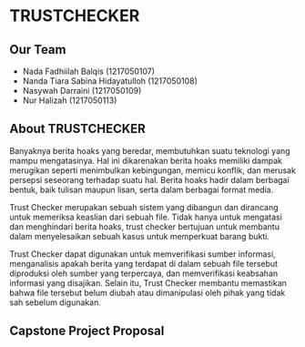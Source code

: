# TRUSTCHECKER

## Our Team
- Nada Fadhiilah Balqis (1217050107)
- Nanda Tiara Sabina Hidayatulloh (1217050108)
- Nasywah Darraini (1217050109)
- Nur Halizah (1217050113)

## About TRUSTCHECKER
Banyaknya berita hoaks yang beredar, membutuhkan suatu teknologi yang mampu mengatasinya. Hal ini dikarenakan berita hoaks memiliki dampak merugikan seperti menimbulkan kebingungan, memicu konflik, dan merusak persepsi seseorang terhadap suatu hal. Berita hoaks hadir dalam berbagai bentuk, baik tulisan maupun lisan, serta dalam berbagai format media.

Trust Checker merupakan sebuah sistem yang dibangun dan dirancang untuk memeriksa keaslian dari sebuah file. Tidak hanya untuk mengatasi dan menghindari berita hoaks, trust checker bertujuan untuk membantu dalam menyelesaikan sebuah kasus untuk memperkuat barang bukti. 

Trust Checker dapat digunakan untuk memverifikasi sumber informasi, menganalisis apakah berita yang terdapat di dalam sebuah file tersebut diproduksi oleh sumber yang terpercaya, dan memverifikasi keabsahan informasi yang disajikan. Selain itu, Trust Checker membantu memastikan bahwa file tersebut belum diubah atau dimanipulasi oleh pihak yang tidak sah sebelum digunakan.

## Capstone Project Proposal
